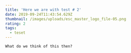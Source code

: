 ```yaml
---
title: 'Here we are with test # 2'
date: 2019-09-24T11:43:54.629Z
thumbnail: /images/uploads/esc_master_logo_file-05.png
rating: 2
tags:
  - teset
---
```

```
What do we think of this then?
```
